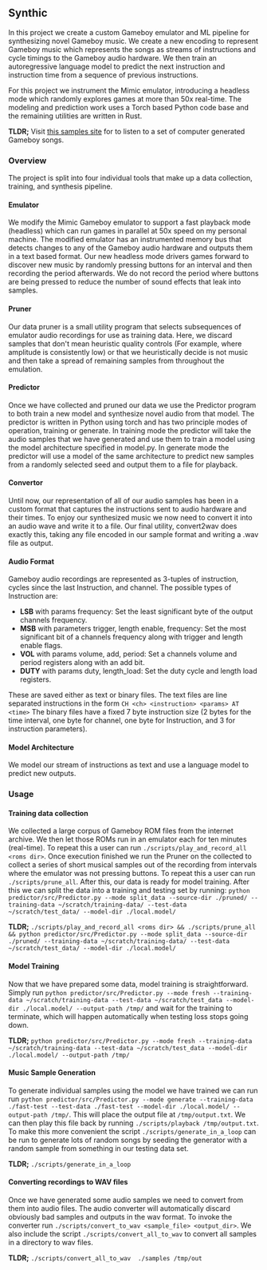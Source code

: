 ## Synthic

In this project we create a custom Gameboy emulator and ML pipeline for
synthesizing novel Gameboy music. We create a new encoding to represent Gameboy
music which represents the songs as streams of instructions and cycle timings
to the Gameboy audio hardware. We then train an autoregressive language model
to predict the next instruction and instruction time from a sequence of
previous instructions.

For this project we instrument the Mimic emulator, introducing a headless mode
which randomly explores games at more than 50x real-time. The modeling and
prediction work uses a Torch based Python code base and the remaining utilities
are written in Rust.

**TLDR;** Visit [this samples site](https://dev.parsed.dev/wav_samples/) for to
listen to a set of computer generated Gameboy songs.

### Overview 

The project is split into four individual tools that make up a data collection,
training, and synthesis pipeline.

#### Emulator

We modify the Mimic Gameboy emulator to support a fast playback mode (headless)
which can run games in parallel at 50x speed on my personal machine.  The
modified emulator has an instrumented memory bus that detects changes to any of
the Gameboy audio hardware and outputs them in a text based format. Our new
headless mode drivers games forward to discover new music by randomly pressing
buttons for an interval and then recording the period afterwards. We do not
record the period where buttons are being pressed to reduce the number of sound
effects that leak into samples.

#### Pruner

Our data pruner is a small utility program that selects subsequences of
emulator audio recordings for use as training data. Here, we discard samples
that don't mean heuristic quality controls (For example, where amplitude is
consistently low) or that we heuristically decide is not music and then take a
spread of remaining samples from throughout the emulation.

#### Predictor

Once we have collected and pruned our data we use the Predictor program to both
train a new model and synthesize novel audio from that model.  The predictor is
written in Python using torch and has two principle modes of operation,
training or generate. In training mode the predictor will take the audio
samples that we have generated and use them to train a model using the model
architecture specified in model.py. In generate mode the predictor will use a
model of the same architecture to predict new samples from a randomly selected
seed and output them to a file for playback.

#### Convertor

Until now, our representation of all of our audio samples has been in a custom
format that captures the instructions sent to audio hardware and their times.
To enjoy our synthesized music we now need to convert it into an audio wave and
write it to a file. Our final utility, convert2wav does exactly this, taking
any file encoded in our sample format and writing a .wav file as output.

#### Audio Format

Gameboy audio recordings are represented as 3-tuples of instruction, cycles
since the last Instruction, and channel. The possible types of Instruction are:

- **LSB** with params frequency: Set the least significant byte of the output
  channels frequency.
- **MSB** with parameters trigger, length enable, frequency: Set the most
  significant bit of a channels frequency along with trigger and length enable
flags.
- **VOL** with params volume, add, period: Set a channels volume and period
  registers along with an add bit.
- **DUTY** with params duty, length_load: Set the duty cycle and length load
  registers.

These are saved either as text or binary files. The text files are line
separated instructions in the form `CH <ch> <instruction> <params> AT <time>`
The binary files have a fixed 7 byte instruction size (2 bytes for the time
interval, one byte for channel, one byte for Instruction, and 3 for instruction
parameters).


#### Model Architecture

We model our stream of instructions as text and use a language model to predict
new outputs. 

### Usage

#### Training data collection

We collected a large corpus of Gameboy ROM files from the internet archive. We
then let those ROMs run in an emulator each for ten minutes (real-time). To
repeat this a user can run `./scripts/play_and_record_all <roms dir>`. Once
execution finished we run the Pruner on the collected to collect a series of
short musical samples out of the recording from intervals where the emulator
was not pressing buttons. To repeat this a user can run `./scripts/prune_all`.
After this, our data is ready for model training. After this we can split the
data into a training and testing set by running: `python
predictor/src/Predictor.py --mode split_data --source-dir ./pruned/
--training-data ~/scratch/training-data/ --test-data ~/scratch/test_data/
--model-dir ./local.model/`

**TLDR;** `./scripts/play_and_record_all <roms dir> && ./scripts/prune_all &&
python predictor/src/Predictor.py --mode split_data --source-dir ./pruned/
--training-data ~/scratch/training-data/ --test-data ~/scratch/test_data/
--model-dir ./local.model/`

#### Model Training

Now that we have prepared some data, model training is straightforward. Simply
run `python predictor/src/Predictor.py --mode fresh --training-data
~/scratch/training-data --test-data ~/scratch/test_data --model-dir
./local.model/ --output-path /tmp/` and wait for the training to terminate,
which will happen automatically when testing loss stops going down.

**TLDR;** `python predictor/src/Predictor.py --mode fresh --training-data
~/scratch/training-data --test-data ~/scratch/test_data --model-dir
./local.model/ --output-path /tmp/`

#### Music Sample Generation

To generate individual samples using the model we have trained we can run run
`python predictor/src/Predictor.py --mode generate --training-data ./fast-test
--test-data ./fast-test --model-dir ./local.model/ --output-path /tmp/`. This
will place the output file at `/tmp/output.txt`. We can then play this file
back by running `./scripts/playback /tmp/output.txt`. To make this more
convenient the script `./scripts/generate_in_a_loop` can be run to generate
lots of random songs by seeding the generator with a random sample from
something in our testing data set.

**TLDR;** `./scripts/generate_in_a_loop`

#### Converting recordings to WAV files

Once we have generated some audio samples we need to convert from them into
audio files. The audio converter will automatically discard obviously bad
samples and outputs in the wav format. To invoke the converter run
`./scripts/convert_to_wav <sample_file> <output_dir>`. We also include the
script `./scripts/convert_all_to_wav` to convert all samples in a directory to
wav files.

**TLDR;** `./scripts/convert_all_to_wav  ./samples /tmp/out`
